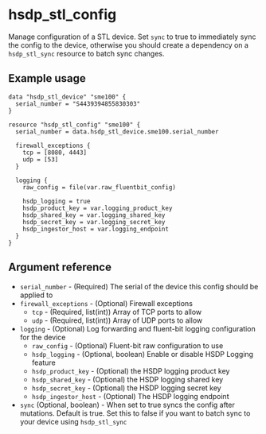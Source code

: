 # hsdp_stl_config
Manage configuration of a STL device. Set `sync` to true to immediately sync the config to the device, otherwise
you should create a dependency on a `hsdp_stl_sync` resource to batch sync changes.

## Example usage
```hcl
data "hsdp_stl_device" "sme100" {
  serial_number = "S4439394855830303"
}

resource "hsdp_stl_config" "sme100" {
  serial_number = data.hsdp_stl_device.sme100.serial_number
  
  firewall_exceptions {
    tcp = [8080, 4443]
    udp = [53]
  }

  logging {
    raw_config = file(var.raw_fluentbit_config)

    hsdp_logging = true
    hsdp_product_key = var.logging_product_key
    hsdp_shared_key = var.logging_shared_key
    hsdp_secret_key = var.logging_secret_key
    hsdp_ingestor_host = var.logging_endpoint
  }
}
```


## Argument reference
* `serial_number` - (Required) The serial of the device this config should be applied to
* `firewall_exceptions` - (Optional) Firewall exceptions
  * `tcp` - (Required, list(int)) Array of TCP ports to allow
  * `udp` - (Required, list(int)) Array of UDP ports to allow
* `logging` - (Optional) Log forwarding and fluent-bit logging configuration for the device
  * `raw_config` - (Optional) Fluent-bit raw configuration to use
  * `hsdp_logging` - (Optional, boolean) Enable or disable HSDP Logging feature   
  * `hsdp_product_key` - (Optional) the HSDP logging product key
  * `hsdp_shared_key` - (Optional) the HSDP logging shared key
  * `hsdp_secret_key` - (Optional) the HSDP logging secret key
  * `hsdp_ingestor_host` - (Optional) The HSDP logging endpoint
* `sync` (Optional, boolean) - When set to true syncs the config after mutations. Default is true. 
  Set this to false if you want to batch sync to your device using `hsdp_stl_sync`
